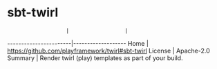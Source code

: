 
# sbt-twirl

                       |                  |
-----------------------|-------------------
Home                   | https://github.com/playframework/twirl#sbt-twirl
License                | Apache-2.0
Summary                | Render twirl (play) templates as part of your build.
